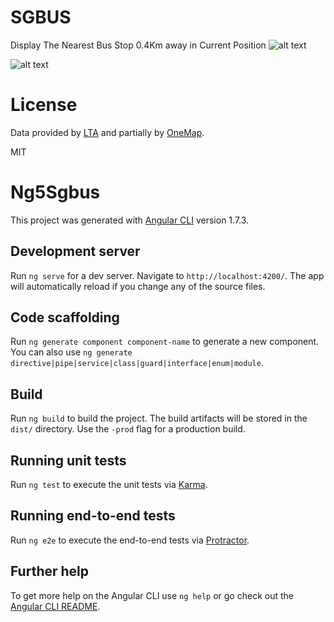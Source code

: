 
# SGBUS

Display The Nearest Bus Stop 0.4Km away in Current Position
![alt text](https://user-images.githubusercontent.com/3206118/43356910-ad8bf2ce-92ab-11e8-8cff-1de629286941.png)

![alt text](https://user-images.githubusercontent.com/3206118/42724503-228c7820-87a6-11e8-8ae3-f85d71dad096.png)

# License

Data provided by [LTA](https://www.lta.gov.sg) and partially by [OneMap](https://onemap.sg).

MIT


# Ng5Sgbus

This project was generated with [Angular CLI](https://github.com/angular/angular-cli) version 1.7.3.

## Development server

Run `ng serve` for a dev server. Navigate to `http://localhost:4200/`. The app will automatically reload if you change any of the source files.

## Code scaffolding

Run `ng generate component component-name` to generate a new component. You can also use `ng generate directive|pipe|service|class|guard|interface|enum|module`.

## Build

Run `ng build` to build the project. The build artifacts will be stored in the `dist/` directory. Use the `-prod` flag for a production build.

## Running unit tests

Run `ng test` to execute the unit tests via [Karma](https://karma-runner.github.io).

## Running end-to-end tests

Run `ng e2e` to execute the end-to-end tests via [Protractor](http://www.protractortest.org/).

## Further help

To get more help on the Angular CLI use `ng help` or go check out the [Angular CLI README](https://github.com/angular/angular-cli/blob/master/README.md).
